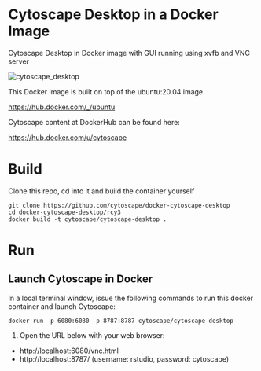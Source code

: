 # Cytoscape Desktop in a Docker Image

Cytoscape Desktop in Docker image with GUI running using xvfb and VNC server

![cytoscape_desktop](cytoscape_desktop.png)

This Docker image is built on top of the ubuntu:20.04 image.

https://hub.docker.com/_/ubuntu

Cytoscape content at DockerHub can be found here:

https://hub.docker.com/u/cytoscape

# Build
Clone this repo, cd into it and build the container yourself
```
git clone https://github.com/cytoscape/docker-cytoscape-desktop
cd docker-cytoscape-desktop/rcy3
docker build -t cytoscape/cytoscape-desktop .
```

# Run
## Launch Cytoscape in Docker
In a local terminal window, issue the following commands to run this docker container and launch Cytoscape:
```
docker run -p 6080:6080 -p 8787:8787 cytoscape/cytoscape-desktop
```

1. Open the URL below with your web browser:

* http://localhost:6080/vnc.html
* http://localhost:8787/ (username: rstudio, password: cytoscape)
